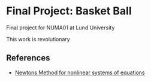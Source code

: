 # Final Project: Basket Ball

Final project for NUMA01 at Lund University

This work is revolutionary

## References

- [Newtons Method for nonlinear systems of equations](https://hplgit.github.io/prog4comp/doc/pub/._p4c-bootstrap-Python031.html)

